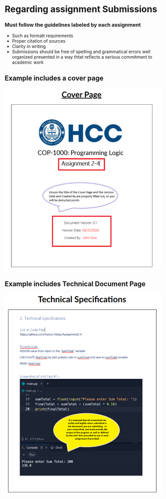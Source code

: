 # Regarding assignment Submissions 

### Must follow the guidelines labeled by each assignment 
- Such as formatt requirements 
- Proper citation of sources 
- Clarity in writing 
- Submissions should be free of spelling and grammatical errors well organized presented in a way thtat reflects a serious commitment to academic work 


## Example includes a cover page
![Example Cover Page](../submissionNotes/SubmissionExample-1.png)
## Example includes Technical Document Page
![Example Technical Document](../submissionNotes/SubmssionExample-2.png)

